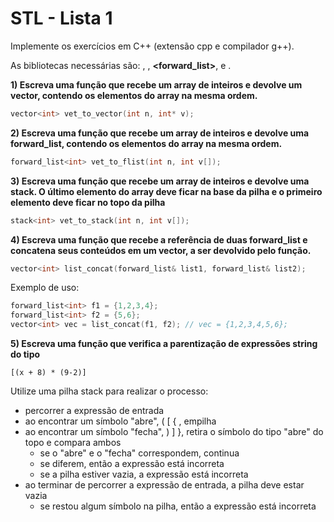 # STL - Lista 1

Implemente os exercícios em C++ (extensão cpp e compilador g++).

As bibliotecas necessárias são: **<iostream>**, **<vector>**, **<forward_list>**, **<stack>** e **<queue>**.

**1) Escreva uma função que recebe um array de inteiros e devolve um vector<int>, contendo os elementos do array na mesma ordem.**

```cpp
vector<int> vet_to_vector(int n, int* v);
```

**2) Escreva uma função que recebe um array de inteiros e devolve uma forward_list<int>, contendo os elementos do array na mesma ordem.**

```cpp
forward_list<int> vet_to_flist(int n, int v[]);
```

**3) Escreva uma função que recebe um array de inteiros e devolve uma stack<int>. O último elemento do array deve ficar na base da pilha e o primeiro elemento deve ficar no topo da pilha**

```cpp
stack<int> vet_to_stack(int n, int v[]);
```

**4) Escreva uma função que recebe a referência de duas forward_list<int> e concatena seus conteúdos em um vector<int>, a ser devolvido pelo função.**

```cpp
vector<int> list_concat(forward_list& list1, forward_list& list2);
```

Exemplo de uso:

```cpp
forward_list<int> f1 = {1,2,3,4};
forward_list<int> f2 = {5,6};
vector<int> vec = list_concat(f1, f2); // vec = {1,2,3,4,5,6};

```

**5) Escreva uma função que verifica a parentização de expressões string do tipo**

`[(x + 8) * (9-2)]`

Utilize uma pilha stack<char> para realizar o processo:

- percorrer a expressão de entrada
- ao encontrar um símbolo "abre", ( [ { , empilha
- ao encontrar um símbolo "fecha", ) ] }, retira o símbolo do tipo "abre" do topo e compara ambos
    - se o "abre" e o "fecha" correspondem, continua
    - se diferem, então a expressão está incorreta
    - se a pilha estiver vazia, a expressão está incorreta
- ao terminar de percorrer a expressão de entrada, a pilha deve estar vazia
    - se restou algum símbolo na pilha, então a expressão está incorreta
